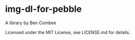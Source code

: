 img-dl-for-pebble
=================

A library by Ben Combee

Licensed under the MIT License, see LICENSE.md for details.